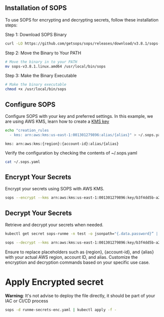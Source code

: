 ## Installation of SOPS

To use SOPS for encrypting and decrypting secrets, follow these installation steps:

Step 1: Download SOPS Binary

```sh {"id":"01HRPH4T561JN9YEY0E8HA18NT"}
curl -LO https://github.com/getsops/sops/releases/download/v3.8.1/sops-v3.8.1.linux.amd64
```

Step 2: Move the Binary to Your PATH

```sh {"id":"01HRPK4WE1335ZCW3Y2ZMQEPHD"}
# Move the binary in to your PATH
mv sops-v3.8.1.linux.amd64 /usr/local/bin/sops
```

Step 3: Make the Binary Executable

```sh {"id":"01HRPK58XDH5EWKHDWWBEYHJZ8"}
# Make the binary executable
chmod +x /usr/local/bin/sops
```

## Configure SOPS

Configure SOPS with your key and preferred settings. In this example, we are using AWS KMS, learn how to create a [KMS key](https://docs.aws.amazon.com/kms/latest/developerguide/create-keys.html)

```sh {"id":"01HRPM35EMN7V408S5SDM9EYYB"}
echo "creation_rules
  - kms: arn:aws:kms:us-east-1:001301279896:alias/{alias}" > ~/.sops.yaml
```

`kms: arn:aws:kms:{region}:{account-id}:alias/{alias}`

Verify the configuration by checking the contents of ~/.sops.yaml

```sh {"id":"01HRPKXCS6QA9EGDNH62FBZ4WE"}
cat ~/.sops.yaml
```

## Encrypt Your Secrets

Encrypt your secrets using SOPS with AWS KMS.

```sh {"id":"01HRPH2EZKWS5XEB602NGEH6D2"}
sops --encrypt --kms arn:aws:kms:us-east-1:001301279896:key/b3f4dd5b-a217-46b5-aef2-152fa66be8f4 --encryption-context Role:sops-runme-kms-role --encrypted-regex password runme-secrets.yaml > runme-secrets-enc.yaml
```

## Decrypt Your Secrets

Retrieve and decrypt your secrets when needed.

```sh {"id":"01HRPH01R31A3305NE6ZZ4NN3R"}
kubectl get secret sops-runme -n test -o jsonpath="{.data.password}” | base64 --decode
```

```sh {"id":"01HRPGWZWFZD34EPD6AGBGEBWB"}
sops --decrypt --kms arn:aws:kms:us-east-1:001301279896:key/b3f4dd5b-a217-46b5-aef2-152fa66be8f4 --encryption-context Role:sops-runme-kms-role --encrypted-regex password runme-secrets-enc.yaml > runme-secrets.yaml
```

Ensure to replace placeholders such as {region}, {account-id}, and {alias} with your actual AWS region, account ID, and alias. Customize the encryption and decryption commands based on your specific use case.

# Apply Encrypted secret

**Warning**: It's not advise to deploy the file directly, it should be part of your IAC or CI/CD process

```sh {"id":"01HRPNF4Z5ZHDZ6XEH8XC70TQN"}
sops -d runme-secrets-enc.yaml | kubectl apply -f -
```
